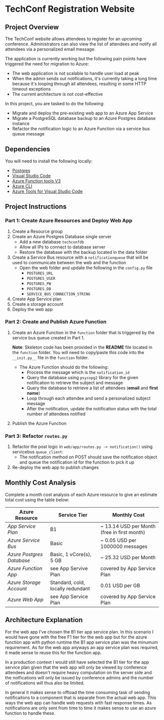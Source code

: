 # TechConf Registration Website

## Project Overview
The TechConf website allows attendees to register for an upcoming conference. Administrators can also view the list of attendees and notify all attendees via a personalized email message.

The application is currently working but the following pain points have triggered the need for migration to Azure:
 - The web application is not scalable to handle user load at peak
 - When the admin sends out notifications, it's currently taking a long time because it's looping through all attendees, resulting in some HTTP timeout exceptions
 - The current architecture is not cost-effective 

In this project, you are tasked to do the following:
- Migrate and deploy the pre-existing web app to an Azure App Service
- Migrate a PostgreSQL database backup to an Azure Postgres database instance
- Refactor the notification logic to an Azure Function via a service bus queue message

## Dependencies

You will need to install the following locally:
- [Postgres](https://www.postgresql.org/download/)
- [Visual Studio Code](https://code.visualstudio.com/download)
- [Azure Function tools V3](https://docs.microsoft.com/en-us/azure/azure-functions/functions-run-local?tabs=windows%2Ccsharp%2Cbash#install-the-azure-functions-core-tools)
- [Azure CLI](https://docs.microsoft.com/en-us/cli/azure/install-azure-cli?view=azure-cli-latest)
- [Azure Tools for Visual Studio Code](https://marketplace.visualstudio.com/items?itemName=ms-vscode.vscode-node-azure-pack)

## Project Instructions

### Part 1: Create Azure Resources and Deploy Web App
1. Create a Resource group
2. Create an Azure Postgres Database single server
   - Add a new database `techconfdb`
   - Allow all IPs to connect to database server
   - Restore the database with the backup located in the data folder
3. Create a Service Bus resource with a `notificationqueue` that will be used to communicate between the web and the function
   - Open the web folder and update the following in the `config.py` file
      - `POSTGRES_URL`
      - `POSTGRES_USER`
      - `POSTGRES_PW`
      - `POSTGRES_DB`
      - `SERVICE_BUS_CONNECTION_STRING`
4. Create App Service plan
5. Create a storage account
6. Deploy the web app

### Part 2: Create and Publish Azure Function
1. Create an Azure Function in the `function` folder that is triggered by the service bus queue created in Part 1.

      **Note**: Skeleton code has been provided in the **README** file located in the `function` folder. You will need to copy/paste this code into the `__init.py__` file in the `function` folder.
      - The Azure Function should do the following:
         - Process the message which is the `notification_id`
         - Query the database using `psycopg2` library for the given notification to retrieve the subject and message
         - Query the database to retrieve a list of attendees (**email** and **first name**)
         - Loop through each attendee and send a personalized subject message
         - After the notification, update the notification status with the total number of attendees notified
2. Publish the Azure Function

### Part 3: Refactor `routes.py`
1. Refactor the post logic in `web/app/routes.py -> notification()` using servicebus `queue_client`:
   - The notification method on POST should save the notification object and queue the notification id for the function to pick it up
2. Re-deploy the web app to publish changes

## Monthly Cost Analysis
Complete a month cost analysis of each Azure resource to give an estimate total cost using the table below:

| Azure Resource            | Service Tier                      | Monthly Cost                                |
| ------------------------- | --------------------------------- | ------------------------------------------- |
| *App Service Plan*        | B1                                | ~ 13.14 USD per Month (free in first month) |
| *Azure Service Bus*       | Basic                             | ~ 0.05 USD per 1000000 messages             |
| *Azure Postgres Database* | Basic, 1 vCore(s), 5 GB           | ~ 25.32 USD per Month                       |
| *Azure Function App*      | see App Servive Plan              | covered by App Service Plan                 |
| *Azure Storage Account*   | Standard, cold, locally redundant | 0.01 USD per GB                             |
| *Azure Web App*           | see App Service Plan              | covered by App Service Plan                 |

## Architecture Explanation
For the web app I've chosen the B1 tier app service plan. In this scenario I would have gone with the free F1 tier for the web app but for the azure function app with python runtime the B1 app service plan was the minumum requirement. As for the web app anyways an app service plan was required, it made sense to reuse this for the function app. 

In a production context I would still have selected the B1 tier for the app service plan given that the web app will only be viewed by conference attendees and doesn't require heavy computation on the server side and the notfications will only be issued by conference admins and the number of notifications will thus also be limited. 

In general it makes sense to offload the time consuming task of sending notificaitons to a component that is separate from the actual web app. This ways the web app can handle web requests with fast response times. As notifications are only sent from time to time it makes sense to use an azure function to handle these.
